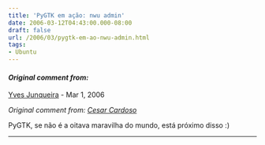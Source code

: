 ```yaml
---
title: 'PyGTK em ação: nwu admin'
date: 2006-03-12T04:43:00.000-08:00
draft: false
url: /2006/03/pygtk-em-ao-nwu-admin.html
tags: 
- Ubuntu
---
```


#### _Original comment from:_
[Yves Junqueira](https://www.blogger.com/profile/00104361785049371212 "noreply@blogger.com") - <time datetime="2006-03-13T05:55:00.000-08:00">Mar 1, 2006</time>

_Original comment from: [Cesar Cardoso](http://fudeblog.zyakannazio.eti.br)_  
  
PyGTK, se não é a oitava maravilha do mundo, está próximo disso :)
<hr />
